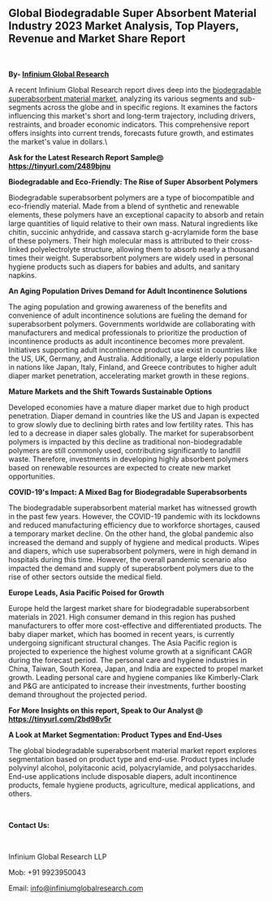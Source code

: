 <h2><strong>Global Biodegradable Super Absorbent Material Industry 2023 Market Analysis, Top Players, Revenue and Market Share Report</strong></h2>
<p>&nbsp;</p>
<p><strong>By- </strong><a href="https://www.infiniumglobalresearch.com"><strong>Infinium Global Research</strong></a></p>
<p>A recent Infinium Global Research report dives deep into the <a href="https://www.infiniumglobalresearch.com/reports/biodegradable-super-absorbent-materials-market">biodegradable superabsorbent material market</a>, analyzing its various segments and sub-segments across the globe and in specific regions. It examines the factors influencing this market's short and long-term trajectory, including drivers, restraints, and broader economic indicators. This comprehensive report offers insights into current trends, forecasts future growth, and estimates the market's value in dollars.\</p>
<p><strong>Ask for the Latest Research Report Sample@ </strong><a href="https://tinyurl.com/2489bjnu"><strong>https://tinyurl.com/2489bjnu</strong></a></p>
<p><strong>Biodegradable and Eco-Friendly: The Rise of Super Absorbent Polymers</strong></p>
<p>Biodegradable superabsorbent polymers are a type of biocompatible and eco-friendly material. Made from a blend of synthetic and renewable elements, these polymers have an exceptional capacity to absorb and retain large quantities of liquid relative to their own mass. Natural ingredients like chitin, succinic anhydride, and cassava starch g-acrylamide form the base of these polymers. Their high molecular mass is attributed to their cross-linked polyelectrolyte structure, allowing them to absorb nearly a thousand times their weight. Superabsorbent polymers are widely used in personal hygiene products such as diapers for babies and adults, and sanitary napkins.</p>
<p><strong>An Aging Population Drives Demand for Adult Incontinence Solutions</strong></p>
<p>The aging population and growing awareness of the benefits and convenience of adult incontinence solutions are fueling the demand for superabsorbent polymers. Governments worldwide are collaborating with manufacturers and medical professionals to prioritize the production of incontinence products as adult incontinence becomes more prevalent. Initiatives supporting adult incontinence product use exist in countries like the US, UK, Germany, and Australia. Additionally, a large elderly population in nations like Japan, Italy, Finland, and Greece contributes to higher adult diaper market penetration, accelerating market growth in these regions.</p>
<p><strong>Mature Markets and the Shift Towards Sustainable Options</strong></p>
<p>Developed economies have a mature diaper market due to high product penetration. Diaper demand in countries like the US and Japan is expected to grow slowly due to declining birth rates and low fertility rates. This has led to a decrease in diaper sales globally. The market for superabsorbent polymers is impacted by this decline as traditional non-biodegradable polymers are still commonly used, contributing significantly to landfill waste. Therefore, investments in developing highly absorbent polymers based on renewable resources are expected to create new market opportunities.</p>
<p><strong>COVID-19's Impact: A Mixed Bag for Biodegradable Superabsorbents</strong></p>
<p>The biodegradable superabsorbent material market has witnessed growth in the past few years. However, the COVID-19 pandemic with its lockdowns and reduced manufacturing efficiency due to workforce shortages, caused a temporary market decline. On the other hand, the global pandemic also increased the demand and supply of hygiene and medical products. Wipes and diapers, which use superabsorbent polymers, were in high demand in hospitals during this time. However, the overall pandemic scenario also impacted the demand and supply of superabsorbent polymers due to the rise of other sectors outside the medical field.</p>
<p><strong>Europe Leads, Asia Pacific Poised for Growth</strong></p>
<p>Europe held the largest market share for biodegradable superabsorbent materials in 2021. High consumer demand in this region has pushed manufacturers to offer more cost-effective and differentiated products. The baby diaper market, which has boomed in recent years, is currently undergoing significant structural changes. The Asia Pacific region is projected to experience the highest volume growth at a significant CAGR during the forecast period. The personal care and hygiene industries in China, Taiwan, South Korea, Japan, and India are expected to propel market growth. Leading personal care and hygiene companies like Kimberly-Clark and P&amp;G are anticipated to increase their investments, further boosting demand throughout the projected period.</p>
<p><strong>For More Insights on this report, Speak to Our Analyst @ </strong><a href="https://tinyurl.com/2bd98v5r"><strong>https://tinyurl.com/2bd98v5r</strong></a></p>
<p><strong>A Look at Market Segmentation: Product Types and End-Uses</strong></p>
<p>The global biodegradable superabsorbent material market report explores segmentation based on product type and end-use. Product types include polyvinyl alcohol, polyitaconic acid, polyacrylamide, and polysaccharides. End-use applications include disposable diapers, adult incontinence products, female hygiene products, agriculture, medical applications, and others.</p>
<p>&nbsp;</p>
<p><strong>Contact Us:</strong></p>
<p>&nbsp;</p>
<p>Infinium Global Research LLP</p>
<p>Mob: +91 9923950043</p>
<p>Email: <a href="mailto:info@infiniumglobalresearch.com">info@infiniumglobalresearch.com</a></p>